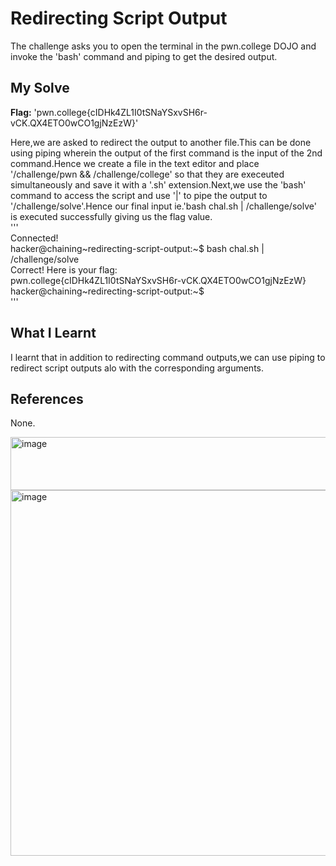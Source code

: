 # Redirecting Script Output
The challenge asks you to open the terminal in the pwn.college DOJO and invoke the 'bash' command and piping to get the desired output.    

## My Solve
**Flag:** 'pwn.college{cIDHk4ZL1I0tSNaYSxvSH6r-vCK.QX4ETO0wCO1gjNzEzW}'      

Here,we are asked to redirect the output to another file.This can be done using piping wherein the output of the first command is the input of the 2nd command.Hence we create a file in the text editor and place '/challenge/pwn && /challenge/college' so that they are execeuted simultaneously and save it with a '.sh' extension.Next,we use the 'bash' command to access the script and use '|' to pipe the output to '/challenge/solve'.Hence our final input ie.'bash chal.sh | /challenge/solve' is executed successfully giving us the flag value.   
'''     
Connected!                                                                            
hacker@chaining~redirecting-script-output:~$ bash chal.sh | /challenge/solve    
Correct! Here is your flag:    
pwn.college{cIDHk4ZL1I0tSNaYSxvSH6r-vCK.QX4ETO0wCO1gjNzEzW}      
hacker@chaining~redirecting-script-output:~$       
'''    

## What I Learnt
I learnt that in addition to redirecting command outputs,we can use piping to redirect script outputs alo with the corresponding arguments.      

## References
None.     

<img width="590" height="85" alt="image" src="https://github.com/user-attachments/assets/f60a4c99-7128-4640-908d-b3ce7ce39f1d" />    


<img width="1071" height="585" alt="image" src="https://github.com/user-attachments/assets/d384ca10-daa1-4b52-810a-fce8bd0d89f3" />

